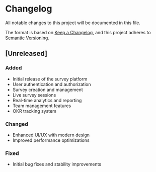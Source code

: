 
# Changelog

All notable changes to this project will be documented in this file.

The format is based on [Keep a Changelog](https://keepachangelog.com/en/1.0.0/),
and this project adheres to [Semantic Versioning](https://semver.org/spec/v2.0.0.html).

## [Unreleased]

### Added
- Initial release of the survey platform
- User authentication and authorization
- Survey creation and management
- Live survey sessions
- Real-time analytics and reporting
- Team management features
- OKR tracking system

### Changed
- Enhanced UI/UX with modern design
- Improved performance optimizations

### Fixed
- Initial bug fixes and stability improvements
